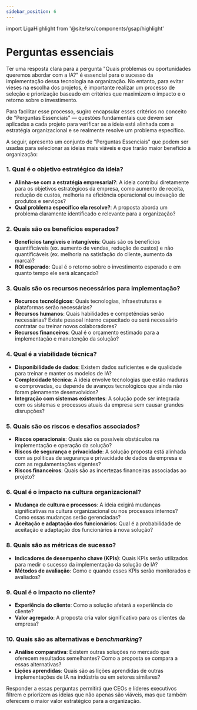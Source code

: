 ```yaml
---
sidebar_position: 6
---
```

import LigaHighlight from '@site/src/components/gsap/highlight'

# Perguntas essenciais
<LigaHighlight />
Ter uma resposta clara para a pergunta <spam class="text-highlight">"Quais problemas ou oportunidades queremos abordar com a IA</spam>?" é essencial para o sucesso da implementação dessa tecnologia na organização. No entanto, para evitar vieses na escolha dos projetos, é importante realizar um processo de seleção e priorização baseado em critérios que maximizem o impacto e o retorno sobre o investimento.

Para facilitar esse processo, sugiro encapsular esses critérios no conceito de "Perguntas Essenciais" — questões fundamentais que devem ser aplicadas a cada projeto para verificar se a ideia está alinhada com a estratégia organizacional e se realmente resolve um problema específico.

A seguir, apresento um conjunto de "Perguntas Essenciais" que podem ser usadas para selecionar as ideias mais viáveis e que trarão maior benefício à organização:

### 1. **Qual é o objetivo estratégico da ideia?**
   - **Alinha-se com a estratégia empresarial?**: A ideia contribui diretamente para os objetivos estratégicos da empresa, como aumento de receita, redução de custos, melhoria na eficiência operacional ou inovação de produtos e serviços?
   - **Qual problema específico ela resolve?**: A proposta aborda um problema claramente identificado e relevante para a organização?

### 2. **Quais são os benefícios esperados?**
   - **Benefícios tangíveis e intangíveis**: Quais são os benefícios quantificáveis (ex. aumento de vendas, redução de custos) e não quantificáveis (ex. melhoria na satisfação do cliente, aumento da marca)?
   - **ROI esperado**: Qual é o retorno sobre o investimento esperado e em quanto tempo ele será alcançado?

### 3. **Quais são os recursos necessários para implementação?**
   - **Recursos tecnológicos**: Quais tecnologias, infraestruturas e plataformas serão necessárias?
   - **Recursos humanos**: Quais habilidades e competências serão necessárias? Existe pessoal interno capacitado ou será necessário contratar ou treinar novos colaboradores?
   - **Recursos financeiros**: Qual é o orçamento estimado para a implementação e manutenção da solução?

### 4. **Qual é a viabilidade técnica?**
   - **Disponibilidade de dados**: Existem dados suficientes e de qualidade para treinar e manter os modelos de IA?
   - **Complexidade técnica**: A ideia envolve tecnologias que estão maduras e comprovadas, ou depende de avanços tecnológicos que ainda não foram plenamente desenvolvidos?
   - **Integração com sistemas existentes**: A solução pode ser integrada com os sistemas e processos atuais da empresa sem causar grandes disrupções?

### 5. **Quais são os riscos e desafios associados?**
   - **Riscos operacionais**: Quais são os possíveis obstáculos na implementação e operação da solução?
   - **Riscos de segurança e privacidade**: A solução proposta está alinhada com as políticas de segurança e privacidade de dados da empresa e com as regulamentações vigentes?
   - **Riscos financeiros**: Quais são as incertezas financeiras associadas ao projeto?

### 6. **Qual é o impacto na cultura organizacional?**
   - **Mudança de cultura e processos**: A ideia exigirá mudanças significativas na cultura organizacional ou nos processos internos? Como essas mudanças serão gerenciadas?
   - **Aceitação e adaptação dos funcionários**: Qual é a probabilidade de aceitação e adaptação dos funcionários à nova solução?

### 8. **Quais são as métricas de sucesso?**
   - **Indicadores de desempenho chave (KPIs)**: Quais KPIs serão utilizados para medir o sucesso da implementação da solução de IA?
   - **Métodos de avaliação**: Como e quando esses KPIs serão monitorados e avaliados?

### 9. **Qual é o impacto no cliente?**
   - **Experiência do cliente**: Como a solução afetará a experiência do cliente?
   - **Valor agregado**: A proposta cria valor significativo para os clientes da empresa?

### 10. **Quais são as alternativas e *benchmarking*?**
   - **Análise comparativa**: Existem outras soluções no mercado que oferecem resultados semelhantes? Como a proposta se compara a essas alternativas?
   - **Lições aprendidas**: Quais são as lições aprendidas de outras implementações de IA na indústria ou em setores similares?

Responder a essas perguntas permitirá que CEOs e líderes executivos filtrem e priorizem as ideias que não apenas são viáveis, mas que também oferecem o maior valor estratégico para a organização.